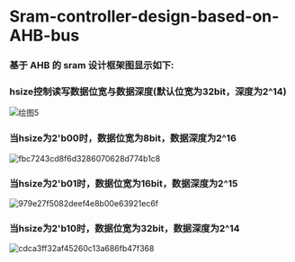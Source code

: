 # Sram-controller-design-based-on-AHB-bus
### 基于 AHB 的 sram 设计框架图显示如下:
### hsize控制读写数据位宽与数据深度(默认位宽为32bit，深度为2^14)

![绘图5](https://user-images.githubusercontent.com/71707557/182754272-dd9540d8-3b8e-4967-a1ff-0342555d659a.png)

### 当hsize为2'b00时，数据位宽为8bit，数据深度为2^16

![fbc7243cd8f6d3286070628d774b1c8](https://user-images.githubusercontent.com/71707557/182756040-11988dca-7215-4767-9a53-8653e4ba6a65.png)

### 当hsize为2'b01时，数据位宽为16bit，数据深度为2^15

![979e27f5082deef4e8b00e63921ec6f](https://user-images.githubusercontent.com/71707557/182756083-7677d5d5-4924-4a9b-aad2-4096af8ff2ab.png)

### 当hsize为2'b10时，数据位宽为32bit，数据深度为2^14

![cdca3ff32af45260c13a686fb47f368](https://user-images.githubusercontent.com/71707557/182756109-daa0d467-e2a6-4313-9f7f-42238b6ffb14.png)
